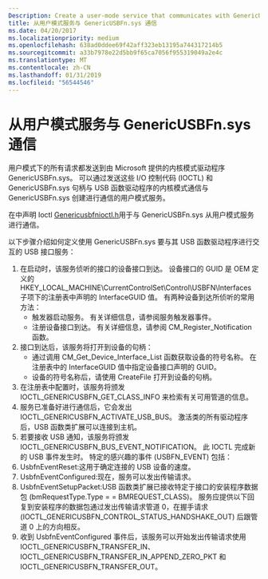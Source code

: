```yaml
---
Description: Create a user-mode service that communicates with GenericUSBFn.sys by sending I/O control code (IOCTL) requests.
title: 从用户模式服务与 GenericUSBFn.sys 通信
ms.date: 04/20/2017
ms.localizationpriority: medium
ms.openlocfilehash: 638ad0ddee69f42aff323eb13195a744317214b5
ms.sourcegitcommit: a33b7978e22d5bb9f65ca7056f955319049a2e4c
ms.translationtype: MT
ms.contentlocale: zh-CN
ms.lasthandoff: 01/31/2019
ms.locfileid: "56544546"
---
```

# <a name="communicating-with-genericusbfnsys-from-a-user-mode-service"></a>从用户模式服务与 GenericUSBFn.sys 通信 


用户模式下的所有请求都发送到由 Microsoft 提供的内核模式驱动程序 GenericUSBFn.sys。 可以通过发送这些 I/O 控制代码 (IOCTL) 和 GenericUSBFn.sys 句柄与 USB 函数驱动程序的内核模式通信与 GenericUSBFn.sys 创建进行通信的用户模式服务。

在中声明 Ioctl [Genericusbfnioctl.h](https://docs.microsoft.com/windows/desktop/api/genericusbfnioctl/)用于与 GenericUSBFn.sys 从用户模式服务进行通信。


以下步骤介绍如何定义使用 GenericUSBFn.sys 要与其 USB 函数驱动程序进行交互的 USB 接口服务：

1. 在启动时，该服务侦听的接口的设备接口到达。 设备接口的 GUID 是 OEM 定义的 HKEY_LOCAL_MACHINE\CurrentControlSet\Control\USBFN\Interfaces 子项下的注册表中声明的 InterfaceGUID 值。 有两种设备到达所侦听的常用方法：
    - 触发器启动服务。 有关详细信息，请参阅服务触发器事件。 
    - 注册设备接口到达。 有关详细信息，请参阅 CM_Register_Notification 函数。 
2. 接口到达后，该服务将打开到设备的句柄： 
    - 通过调用 CM_Get_Device_Interface_List 函数获取设备的符号名称。 在注册表中的 InterfaceGUID 值中指定设备接口声明的 GUID。
    - 设备的符号名称后，请使用 CreateFile 打开到设备的句柄。 
3. 在注册表中配置时，该服务将颁发 IOCTL_GENERICUSBFN_GET_CLASS_INFO 来检索有关可用管道的信息。 
4. 服务已准备好进行通信后，它会发出 IOCTL_GENERICUSBFN_ACTIVATE_USB_BUS。 激活类的所有驱动程序后，USB 函数类扩展可以连接到主机。 
5. 若要接收 USB 通知，该服务将颁发 IOCTL_GENERICUSBFN_BUS_EVENT_NOTIFICATION。 此 IOCTL 完成新的 USB 事件发生时。 特定的感兴趣的事件 (USBFN_EVENT) 包括：
6. UsbfnEventReset:这用于确定连接的 USB 设备的速度。 
7. UsbfnEventConfigured:现在，服务可以发出传输请求。 
8. UsbfnEventSetupPacket:USB 函数类扩展已接收特定于接口的安装程序数据包 (bmRequestType.Type = = BMREQUEST_CLASS)。 服务应提供以下回复到安装程序的数据包通过发出传输请求管道 0，在握手请求 (IOCTL_GENERICUSBFN_CONTROL_STATUS_HANDSHAKE_OUT) 后跟管道 0 上的方向相反。 
9. 收到 UsbfnEventConfigured 事件后，该服务可以开始发出传输请求使用 IOCTL_GENERICUSBFN_TRANSFER_IN、 IOCTL_GENERICUSBFN_TRANSFER_IN_APPEND_ZERO_PKT 和 IOCTL_GENERICUSBFN_TRANSFER_OUT。 
